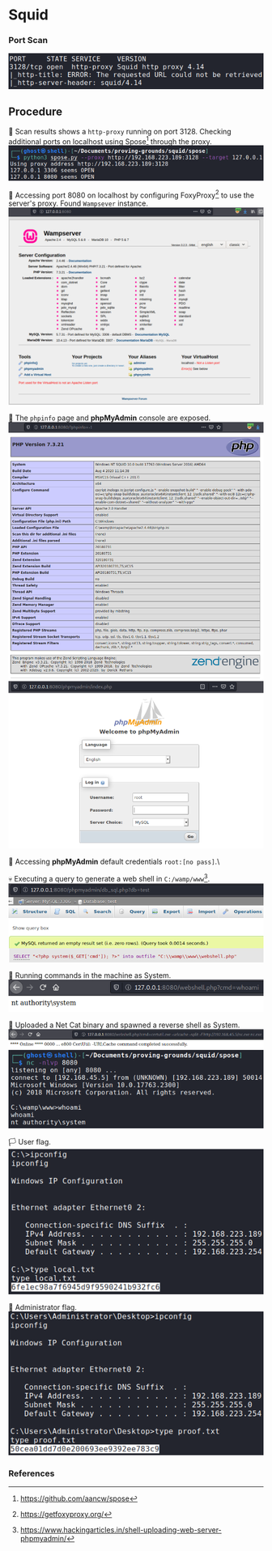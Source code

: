 # Squid

### Port Scan
![port-scan](images/port-scan.png)

## Procedure
🔎 Scan results shows a `http-proxy` running on port 3128. Checking additional
ports on localhost using Spose[^1] through the proxy.\
![spose-scan](images/spose-scan.png)

🔎 Accessing port 8080 on localhost by configuring FoxyProxy[^2] to use the
server's proxy. Found `Wampsever` instance.\
![wamp-server](images/wamp-server.png)

🔎 The `phpinfo` page and **phpMyAdmin** console are exposed.\
![phpinfo](images/phpinfo.png)
![phpmyadmin](images/phpmyadmin.png)

🔑 Accessing **phpMyAdmin** default credentials `root:[no pass]`.\

💀 Executing a query to generate a web shell in `C:/wamp/www`[^3].\
![Winchell-query](images/webshell-query.png)

🔎 Running commands in the machine as System.\
![Winchell-whim](images/webshell-whoami.png)

🔎 Uploaded a Net Cat binary and spawned a reverse shell as System.\
![upload-tact](images/upload-netcat.png)
![reverse-shell](images/reverse-shell.png)

🏳 User flag.\
![user-flag](images/user-flag.png)

🏴 Administrator flag.\
![admin-flag](images/admin-flag.png)

### References
[^1]: https://github.com/aancw/spose
[^2]: https://getfoxyproxy.org/
[^3]: https://www.hackingarticles.in/shell-uploading-web-server-phpmyadmin/